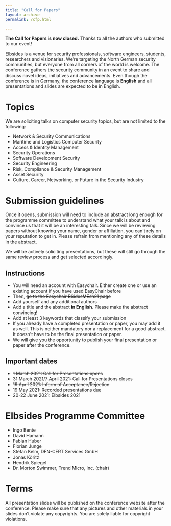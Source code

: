 ```yaml
---
title: "Call for Papers"
layout: archive
permalink: /cfp.html

---
```


**The Call for Papers is now closed.** Thanks to all the authors who submitted to our event!

Elbsides is a venue for security professionals, software engineers, students, researchers and visionaries. We’re targeting the North German security communities, but everyone from all corners of the world is welcome. The conference gathers the security community in an event to share and discuss novel ideas, initiatives and advancements. Even though the conference is in Germany, the conference language is **English** and all presentations and slides are expected to be in English.

# Topics #

We are soliciting talks on computer security topics, but are not limited to the following:

* Network & Security Communications
* Maritime and Logistics Computer Security
* Access & Identity Management
* Security Operations
* Software Development Security
* Security Engineering
* Risk, Compliance & Security Management
* Asset Security
* Culture, Career, Networking, or Future in the Security Industry

# Submission guidelines #

Once it opens, submission will need to include an abstract long enough for the programme committee to understand what your talk is about and convince us that it will be an interesting talk. Since we will be reviewing papers without knowing your name, gender or affiliation, you can't rely on your reputation to get in. Please refrain from mentioning any of these details in the abstract.

We will be actively soliciting presentations, but these will still go through the same review process and get selected accordingly.

## Instructions ##

* You will need an account with Easychair. Either create one or use an existing account if you have used EasyChair before
* Then, ~~go to the Easychair BSidesMEsh21 page~~
* Add yourself and any additional authors
* Add a title and the abstract **in English**. Please make the abstract convincing!
* Add at least 3 keywords that classify your submission
* If you already have a completed presentation or paper, you may add it as well. This is neither mandatory nor a replacement for a good abstract. It doesn't have to be the final presentation or paper.
* We will give you the opportunity to publish your final presentation or paper after the conference.

## Important dates ##

* ~~1 March 2021: Call for Presentations opens~~
* ~~31 March 2021/7 April 2021: Call for Presentations closes~~
* ~~19 April 2021: Inform of Acceptance/Rejection~~
* 19 May 2021: Recorded presentations due
* 20-22 June 2021: Elbsides 2021

# Elbsides Programme Committee #

* Ingo Bente
* David Hamann
* Fabian Huber
* Florian Junge
* Stefan Kelm, DFN-CERT Services GmbH
* Jonas Köritz
* Hendrik Spiegel
* Dr. Morton Swimmer, Trend Micro, Inc. (chair)

# Terms #

All presentation slides will be published on the conference website after the conference. Please make sure that any pictures and other materials in your slides don’t violate any copyrights. You are solely liable for copyright violations.
